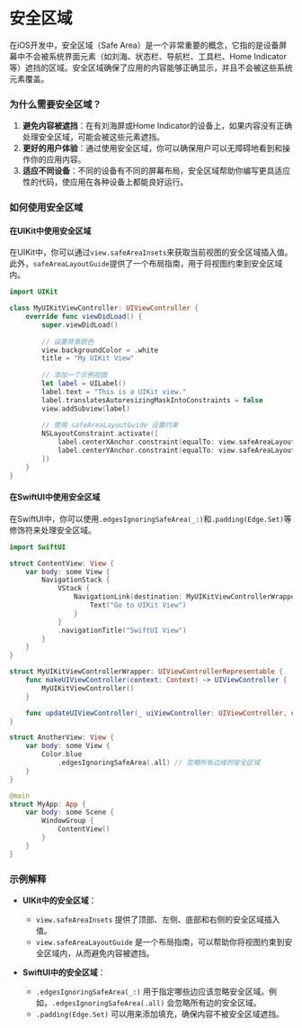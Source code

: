 # 安全区域
在iOS开发中，安全区域（Safe Area）是一个非常重要的概念，它指的是设备屏幕中不会被系统界面元素（如刘海、状态栏、导航栏、工具栏、Home Indicator等）遮挡的区域。安全区域确保了应用的内容能够正确显示，并且不会被这些系统元素覆盖。

### 为什么需要安全区域？

1. **避免内容被遮挡**：在有刘海屏或Home Indicator的设备上，如果内容没有正确处理安全区域，可能会被这些元素遮挡。
2. **更好的用户体验**：通过使用安全区域，你可以确保用户可以无障碍地看到和操作你的应用内容。
3. **适应不同设备**：不同的设备有不同的屏幕布局，安全区域帮助你编写更具适应性的代码，使应用在各种设备上都能良好运行。

### 如何使用安全区域

#### 在UIKit中使用安全区域

在UIKit中，你可以通过`view.safeAreaInsets`来获取当前视图的安全区域插入值。此外，`safeAreaLayoutGuide`提供了一个布局指南，用于将视图约束到安全区域内。

```swift
import UIKit

class MyUIKitViewController: UIViewController {
    override func viewDidLoad() {
        super.viewDidLoad()
        
        // 设置背景颜色
        view.backgroundColor = .white
        title = "My UIKit View"
        
        // 添加一个示例视图
        let label = UILabel()
        label.text = "This is a UIKit view."
        label.translatesAutoresizingMaskIntoConstraints = false
        view.addSubview(label)
        
        // 使用 safeAreaLayoutGuide 设置约束
        NSLayoutConstraint.activate([
            label.centerXAnchor.constraint(equalTo: view.safeAreaLayoutGuide.centerXAnchor),
            label.centerYAnchor.constraint(equalTo: view.safeAreaLayoutGuide.centerYAnchor)
        ])
    }
}
```

#### 在SwiftUI中使用安全区域

在SwiftUI中，你可以使用`.edgesIgnoringSafeArea(_:)`和`.padding(Edge.Set)`等修饰符来处理安全区域。

```swift
import SwiftUI

struct ContentView: View {
    var body: some View {
        NavigationStack {
            VStack {
                NavigationLink(destination: MyUIKitViewControllerWrapper()) {
                    Text("Go to UIKit View")
                }
            }
            .navigationTitle("SwiftUI View")
        }
    }
}

struct MyUIKitViewControllerWrapper: UIViewControllerRepresentable {
    func makeUIViewController(context: Context) -> UIViewController {
        MyUIKitViewController()
    }

    func updateUIViewController(_ uiViewController: UIViewController, context: Context) {}
}

struct AnotherView: View {
    var body: some View {
        Color.blue
            .edgesIgnoringSafeArea(.all) // 忽略所有边缘的安全区域
    }
}

@main
struct MyApp: App {
    var body: some Scene {
        WindowGroup {
            ContentView()
        }
    }
}
```

### 示例解释

- **UIKit中的安全区域**：
  - `view.safeAreaInsets` 提供了顶部、左侧、底部和右侧的安全区域插入值。
  - `view.safeAreaLayoutGuide` 是一个布局指南，可以帮助你将视图约束到安全区域内，从而避免内容被遮挡。

- **SwiftUI中的安全区域**：
  - `.edgesIgnoringSafeArea(_:)` 用于指定哪些边应该忽略安全区域。例如，`.edgesIgnoringSafeArea(.all)` 会忽略所有边的安全区域。
  - `.padding(Edge.Set)` 可以用来添加填充，确保内容不被安全区域遮挡。
